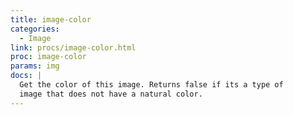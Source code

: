 ```yaml
---
title: image-color
categories: 
  - Image
link: procs/image-color.html
proc: image-color
params: img
docs: |
  Get the color of this image. Returns false if its a type of
  image that does not have a natural color.
---
```

